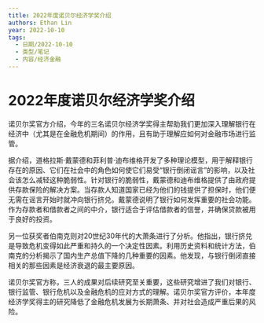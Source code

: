 ```yaml
---
title: 2022年度诺贝尔经济学奖介绍
authors: Ethan Lin
year: 2022-10-10 
tags:
  - 日期/2022-10-10 
  - 类型/笔记 
  - 内容/经济金融 
---
```



# 2022年度诺贝尔经济学奖介绍





诺贝尔奖官方介绍，今年的三名诺贝尔经济学奖得主帮助我们更加深入理解银行在经济中（尤其是在金融危机期间）的作用，且有助于理解应如何对金融市场进行监管。

据介绍，道格拉斯·戴蒙德和菲利普·迪布维格开发了多种理论模型，用于解释银行存在的原因、它们在社会中的角色如何使它们易受“银行倒闭谣言”的影响，以及社会该怎么减轻这种脆弱性。针对银行的脆弱性，戴蒙德和迪布维格提供了由政府提供存款保险的解决方案。当存款人知道国家已经为他们的钱提供了担保时，他们便无需在谣言开始时就冲向银行挤兑。戴蒙德说明了银行如何发挥重要的社会功能。作为存款者和借款者之间的中介，银行适合于评估借款者的信誉，并确保贷款被用于良好的投资。

另一位获奖者伯南克则对20世纪30年代的大萧条进行了分析。他指出，银行挤兑是导致危机变得如此严重和持久的一个决定性因素。利用历史资料和统计方法，伯南克的分析揭示了国内生产总值下降的几种重要的因素。他发现，与银行倒闭直接相关的那些因素是经济衰退的最主要原因。

诺贝尔奖官方称，三人的成果对后续研究至关重要，这些研究增进了我们对银行、银行监管、银行危机以及金融危机的应对方式的理解。诺贝尔奖官方评价，本年度经济学奖得主的研究降低了金融危机发展为长期萧条、并对社会造成严重后果的风险。